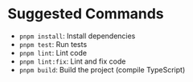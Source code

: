 # Suggested Commands

*   `pnpm install`: Install dependencies
*   `pnpm test`: Run tests
*   `pnpm lint`: Lint code
*   `pnpm lint:fix`: Lint and fix code
*   `pnpm build`: Build the project (compile TypeScript)
